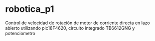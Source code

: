 # robotica_p1
Control de velocidad de rotación de motor de corriente directa en lazo abierto utilizando pic18F4620, circuito integrado TB6612GNG y potenciometro
